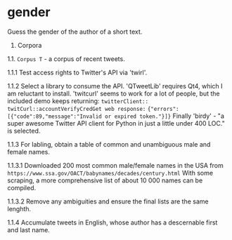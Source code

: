 # gender
Guess the gender of the author of a short text. 

1. Corpora

1.1. `Corpus T` - a corpus of recent tweets.

1.1.1 Test access rights to Twitter's API via 'twirl'.

1.1.2 Select a library to consume the API.
'QTweetLib' requires Qt4, which I am reluctant to install.
'twitcurl' seems to work for a lot of people, but the included demo keeps returning:
`twitterClient:: twitCurl::accountVerifyCredGet web response:`
`{"errors":[{"code":89,"message":"Invalid or expired token."}]}`
Finally 'birdy' - "a super awesome Twitter API client for Python in just a little under 400 LOC." is selected.

1.1.3 For labling, obtain a table of common and unambiguous male and female names.

1.1.3.1 Downloaded 200 most common male/female names in the USA from `https://www.ssa.gov/OACT/babynames/decades/century.html`
With some scraping, a more comprehensive list of about 10 000 names can be compiled.

1.1.3.2 Remove any ambiguities and ensure the final lists are the same lenghth.

1.1.4 Accumulate tweets in English, whose author has a descernable first and last name.

